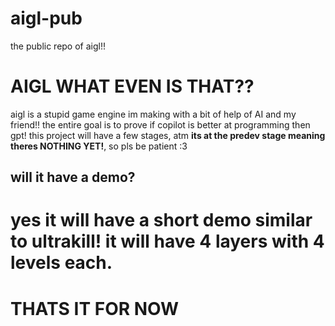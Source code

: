# aigl-pub
the public repo of aigl!!

# AIGL WHAT EVEN IS THAT??

aigl is a stupid game engine im making with a bit of help of AI and my friend!! the entire goal is to prove if copilot is better at programming then gpt!
this project will have a few stages, atm **its at the predev stage meaning theres NOTHING YET!**, so pls be patient :3  

## will it have a demo?
# yes it will have a short demo similar to ultrakill! it will have 4 layers with 4 levels each.

# THATS IT FOR NOW
